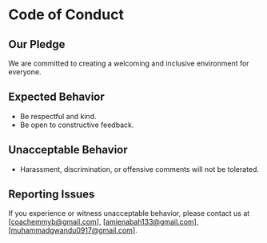 # Code of Conduct

## Our Pledge

We are committed to creating a welcoming and inclusive environment for everyone.

## Expected Behavior

- Be respectful and kind.
- Be open to constructive feedback.

## Unacceptable Behavior

- Harassment, discrimination, or offensive comments will not be tolerated.

## Reporting Issues

If you experience or witness unacceptable behavior, please contact us at [coachemmyb@gmail.com], [amienabah133@gmail.com], [muhammadgwandu0917@gmail.com].
